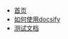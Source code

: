 <!-- docs/_sidebar.md -->

* [首页](/README.md)
* [如何使用docsify](/zh-cn/如何使用docsify.md)
* [测试文档](/zh-cn/first.md)

